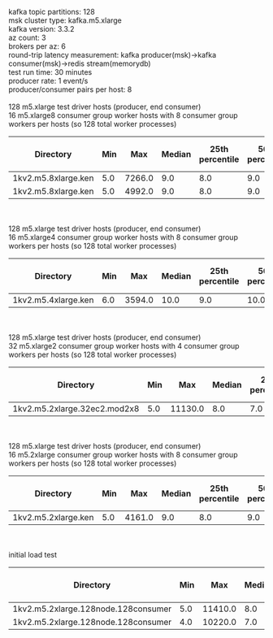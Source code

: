 kafka topic partitions: 128<br>
msk cluster type: kafka.m5.xlarge<br>
kafka version: 3.3.2<br>
az count: 3<br>
brokers per az: 6<br>
round-trip latency measurement: kafka producer(msk)->kafka consumer(msk)->redis stream(memorydb)<br>
test run time: 30 minutes<br>
producer rate: 1 event/s<br>
producer/consumer pairs per host: 8
<br>
<br>
128 m5.xlarge test driver hosts (producer, end consumer)<br>
16 m5.xlarge8 consumer group worker hosts with 8 consumer group workers per hosts (so 128 total worker processes)<br>

| Directory | Min | Max | Median | 25th percentile | 50th percentile | 75th percentile | 99th percentile | 99.9th percentile | 99.99th percentile | 99.999th percentile | JSON File Count |
| --- | --- | --- | --- | --- | --- | --- | --- | --- | --- | --- | --- |
| 1kv2.m5.8xlarge.ken | 5.0 | 7266.0 | 9.0 | 8.0 | 9.0 | 11.0 | 37.0 | 66.0 | 196.0 | 1504.26 | 143 |
| 1kv2.m5.8xlarge.ken | 5.0 | 4992.0 | 9.0 | 8.0 | 9.0 | 10.0 | 437.0 | 2632.0 | 3763.0 | 4491.0 | 125 |
<br>
<br>
128 m5.xlarge test driver hosts (producer, end consumer)<br>
16 m5.xlarge4 consumer group worker hosts with 8 consumer group workers per hosts (so 128 total worker processes)<br>

| Directory | Min | Max | Median | 25th percentile | 50th percentile | 75th percentile | 99th percentile | 99.9th percentile | 99.99th percentile | 99.999th percentile | JSON File Count |
| --- | --- | --- | --- | --- | --- | --- | --- | --- | --- | --- | --- |
| 1kv2.m5.4xlarge.ken | 6.0 | 3594.0 | 10.0 | 9.0 | 10.0 | 13.0 | 47.0 | 86.0 | 779.2 | 2748.32 | 120 |
<br>
<br>
128 m5.xlarge test driver hosts (producer, end consumer)<br>
32 m5.xlarge2 consumer group worker hosts with 4 consumer group workers per hosts (so 128 total worker processes)<br>

| Directory | Min | Max | Median | 25th percentile | 50th percentile | 75th percentile | 99th percentile | 99.9th percentile | 99.99th percentile | 99.999th percentile | JSON File Count |
| --- | --- | --- | --- | --- | --- | --- | --- | --- | --- | --- | --- |
| 1kv2.m5.2xlarge.32ec2.mod2x8 | 5.0 | 11130.0 | 8.0 | 7.0 | 8.0 | 9.0 | 32.0 | 55.0 | 111.0 | 3227.12 | 160 |
<br>
<br>
128 m5.xlarge test driver hosts (producer, end consumer)<br>
16 m5.2xlarge consumer group worker hosts with 8 consumer group workers per hosts (so 128 total worker processes)<br>

| Directory | Min | Max | Median | 25th percentile | 50th percentile | 75th percentile | 99th percentile | 99.9th percentile | 99.99th percentile | 99.999th percentile | JSON File Count |
| --- | --- | --- | --- | --- | --- | --- | --- | --- | --- | --- | --- |
| 1kv2.m5.2xlarge.ken | 5.0 | 4161.0 | 9.0 | 8.0 | 9.0 | 11.0 | 48.0 | 1519.0 | 2130.04 | 3586.93 | 134 |
<br>
<br>
initial load test<br>

| Directory | Min | Max | Median | 25th percentile | 50th percentile | 75th percentile | 99th percentile | 99.9th percentile | 99.99th percentile | 99.999th percentile | JSON File Count |
| --- | --- | --- | --- | --- | --- | --- | --- | --- | --- | --- | --- |
| 1kv2.m5.2xlarge.128node.128consumer | 5.0 | 11410.0 | 8.0 | 7.0 | 8.0 | 8.0 | 28.0 | 56.0 | 820.24 | 8767.42 | 126 |
| 1kv2.m5.2xlarge.128node.128consumer | 4.0 | 10220.0 | 7.0 | 6.0 | 7.0 | 7.0 | 27.0 | 68.0 | 888.88 | 4158.82 | 123 |
